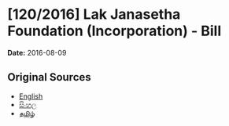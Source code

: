 # [120/2016] Lak Janasetha Foundation (Incorporation) - Bill

**Date:** 2016-08-09

## Original Sources

- [English](https://documents.gov.lk/view/bills/2016/8/120-2016_E.pdf)
- [සිංහල](https://documents.gov.lk/view/bills/2016/8/120-2016_S.pdf)
- [தமிழ்](https://documents.gov.lk/view/bills/2016/8/120-2016_T.pdf)
